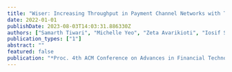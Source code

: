 ```yaml
---
title: "Wiser: Increasing Throughput in Payment Channel Networks with Transaction Aggregation"
date: 2022-01-01
publishDate: 2023-08-03T14:03:31.886330Z
authors: ["Samarth Tiwari", "Michelle Yeo", "Zeta Avarikioti", "Iosif Salem", "Krzysztof Pietrzak", "Stefan Schmid"]
publication_types: ["1"]
abstract: ""
featured: false
publication: "*Proc. 4th ACM Conference on Advances in Financial Technologies (AFT)*"
---
```


